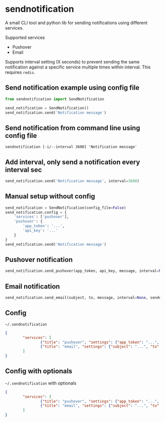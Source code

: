 # sendnotification

A small CLI tool and python lib for sending notifications using different
services.

Supported services

- Pushover
- Email

Supports interval setting (X seconds) to prevent sending the same notification
against a specific service multiple times within interval.
This requires `redis`.

## Send notification example using config file

```python
from sendnotification import SendNotification

send_notification = SendNotification()
send_notification.send('Notification message')
```

## Send notification from command line using config file

```shell
sendnotification [-i/--interval 3600] 'Notification message'
```

## Add interval, only send a notification every interval sec

```python
send_notification.send('Notification message', interval=3600)
```

## Manual setup without config

```python
send_notification = SendNotification(config_file=False)
send_notification.config = {
    'services': ['pushover'],
    'pushover': {
        'app_token': '...',
        'api_key': '...'
    }
}
send_notification.send('Notification message')
```

## Pushover notification

```python
send_notification.send_pushover(app_token, api_key, message, interval=None, title=None)
```

## Email notification

```python
send_notification.send_email(subject, to, message, interval=None, sender=None)
```

## Config

`~/.sendnotification`

```json
{
        "services": [
                {"title": "pushover", "settings": {"app_token": "...", "api_key": "..."}},
                {"title": "email", "settings": {"subject": "...", "to": "..."}}
        ]
}
```

## Config with optionals

`~/.sendnotification` with optionals

```json
{
        "services": [
                {"title": "pushover", "settings": {"app_token": "...", "api_key": "...", "title": "..."}},
                {"title": "email", "settings": {"subject": "...", "to": "...", "sender": "..."}},
        ]
}
```
